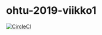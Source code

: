 # ohtu-2019-viikko1

[![CircleCI](https://circleci.com/gh/ssuihko/ohtu-2019-viikko1.svg?style=svg)](https://circleci.com/gh/ssuihko/ohtu-2019-viikko1)
